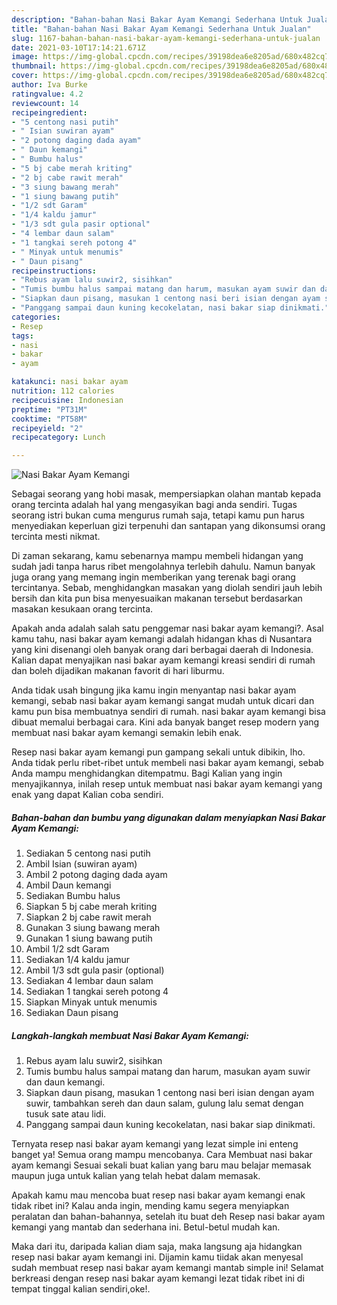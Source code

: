 ```yaml
---
description: "Bahan-bahan Nasi Bakar Ayam Kemangi Sederhana Untuk Jualan"
title: "Bahan-bahan Nasi Bakar Ayam Kemangi Sederhana Untuk Jualan"
slug: 1167-bahan-bahan-nasi-bakar-ayam-kemangi-sederhana-untuk-jualan
date: 2021-03-10T17:14:21.671Z
image: https://img-global.cpcdn.com/recipes/39198dea6e8205ad/680x482cq70/nasi-bakar-ayam-kemangi-foto-resep-utama.jpg
thumbnail: https://img-global.cpcdn.com/recipes/39198dea6e8205ad/680x482cq70/nasi-bakar-ayam-kemangi-foto-resep-utama.jpg
cover: https://img-global.cpcdn.com/recipes/39198dea6e8205ad/680x482cq70/nasi-bakar-ayam-kemangi-foto-resep-utama.jpg
author: Iva Burke
ratingvalue: 4.2
reviewcount: 14
recipeingredient:
- "5 centong nasi putih"
- " Isian suwiran ayam"
- "2 potong daging dada ayam"
- " Daun kemangi"
- " Bumbu halus"
- "5 bj cabe merah kriting"
- "2 bj cabe rawit merah"
- "3 siung bawang merah"
- "1 siung bawang putih"
- "1/2 sdt Garam"
- "1/4 kaldu jamur"
- "1/3 sdt gula pasir optional"
- "4 lembar daun salam"
- "1 tangkai sereh potong 4"
- " Minyak untuk menumis"
- " Daun pisang"
recipeinstructions:
- "Rebus ayam lalu suwir2, sisihkan"
- "Tumis bumbu halus sampai matang dan harum, masukan ayam suwir dan daun kemangi."
- "Siapkan daun pisang, masukan 1 centong nasi beri isian dengan ayam suwir, tambahkan sereh dan daun salam, gulung lalu semat dengan tusuk sate atau lidi."
- "Panggang sampai daun kuning kecokelatan, nasi bakar siap dinikmati."
categories:
- Resep
tags:
- nasi
- bakar
- ayam

katakunci: nasi bakar ayam 
nutrition: 112 calories
recipecuisine: Indonesian
preptime: "PT31M"
cooktime: "PT58M"
recipeyield: "2"
recipecategory: Lunch

---
```



![Nasi Bakar Ayam Kemangi](https://img-global.cpcdn.com/recipes/39198dea6e8205ad/680x482cq70/nasi-bakar-ayam-kemangi-foto-resep-utama.jpg)

Sebagai seorang yang hobi masak, mempersiapkan olahan mantab kepada orang tercinta adalah hal yang mengasyikan bagi anda sendiri. Tugas seorang istri bukan cuma mengurus rumah saja, tetapi kamu pun harus menyediakan keperluan gizi terpenuhi dan santapan yang dikonsumsi orang tercinta mesti nikmat.

Di zaman  sekarang, kamu sebenarnya mampu membeli hidangan yang sudah jadi tanpa harus ribet mengolahnya terlebih dahulu. Namun banyak juga orang yang memang ingin memberikan yang terenak bagi orang tercintanya. Sebab, menghidangkan masakan yang diolah sendiri jauh lebih bersih dan kita pun bisa menyesuaikan makanan tersebut berdasarkan masakan kesukaan orang tercinta. 



Apakah anda adalah salah satu penggemar nasi bakar ayam kemangi?. Asal kamu tahu, nasi bakar ayam kemangi adalah hidangan khas di Nusantara yang kini disenangi oleh banyak orang dari berbagai daerah di Indonesia. Kalian dapat menyajikan nasi bakar ayam kemangi kreasi sendiri di rumah dan boleh dijadikan makanan favorit di hari liburmu.

Anda tidak usah bingung jika kamu ingin menyantap nasi bakar ayam kemangi, sebab nasi bakar ayam kemangi sangat mudah untuk dicari dan kamu pun bisa membuatnya sendiri di rumah. nasi bakar ayam kemangi bisa dibuat memalui berbagai cara. Kini ada banyak banget resep modern yang membuat nasi bakar ayam kemangi semakin lebih enak.

Resep nasi bakar ayam kemangi pun gampang sekali untuk dibikin, lho. Anda tidak perlu ribet-ribet untuk membeli nasi bakar ayam kemangi, sebab Anda mampu menghidangkan ditempatmu. Bagi Kalian yang ingin menyajikannya, inilah resep untuk membuat nasi bakar ayam kemangi yang enak yang dapat Kalian coba sendiri.

<!--inarticleads1-->

##### Bahan-bahan dan bumbu yang digunakan dalam menyiapkan Nasi Bakar Ayam Kemangi:

1. Sediakan 5 centong nasi putih
1. Ambil  Isian (suwiran ayam)
1. Ambil 2 potong daging dada ayam
1. Ambil  Daun kemangi
1. Sediakan  Bumbu halus
1. Siapkan 5 bj cabe merah kriting
1. Siapkan 2 bj cabe rawit merah
1. Gunakan 3 siung bawang merah
1. Gunakan 1 siung bawang putih
1. Ambil 1/2 sdt Garam
1. Sediakan 1/4 kaldu jamur
1. Ambil 1/3 sdt gula pasir (optional)
1. Sediakan 4 lembar daun salam
1. Sediakan 1 tangkai sereh potong 4
1. Siapkan  Minyak untuk menumis
1. Sediakan  Daun pisang




<!--inarticleads2-->

##### Langkah-langkah membuat Nasi Bakar Ayam Kemangi:

1. Rebus ayam lalu suwir2, sisihkan
1. Tumis bumbu halus sampai matang dan harum, masukan ayam suwir dan daun kemangi.
1. Siapkan daun pisang, masukan 1 centong nasi beri isian dengan ayam suwir, tambahkan sereh dan daun salam, gulung lalu semat dengan tusuk sate atau lidi.
1. Panggang sampai daun kuning kecokelatan, nasi bakar siap dinikmati.




Ternyata resep nasi bakar ayam kemangi yang lezat simple ini enteng banget ya! Semua orang mampu mencobanya. Cara Membuat nasi bakar ayam kemangi Sesuai sekali buat kalian yang baru mau belajar memasak maupun juga untuk kalian yang telah hebat dalam memasak.

Apakah kamu mau mencoba buat resep nasi bakar ayam kemangi enak tidak ribet ini? Kalau anda ingin, mending kamu segera menyiapkan peralatan dan bahan-bahannya, setelah itu buat deh Resep nasi bakar ayam kemangi yang mantab dan sederhana ini. Betul-betul mudah kan. 

Maka dari itu, daripada kalian diam saja, maka langsung aja hidangkan resep nasi bakar ayam kemangi ini. Dijamin kamu tiidak akan menyesal sudah membuat resep nasi bakar ayam kemangi mantab simple ini! Selamat berkreasi dengan resep nasi bakar ayam kemangi lezat tidak ribet ini di tempat tinggal kalian sendiri,oke!.

